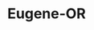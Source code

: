 ---
title: Eugene-OR
slug: eugene-or
f_state:
- cms/state/oregon.md
f_locations:
- cms/payday-loan/advance-america-2203.md
- cms/payday-loan/allied-cash-advance-3928.md
- cms/payday-loan/cash-store-8530.md
- cms/payday-loan/check-cash-north-west-10555.md
- cms/payday-loan/check-cash-north-west-10565.md
- cms/payday-loan/check-into-cash-12374.md
- cms/payday-loan/check-into-cash-12387.md
- cms/payday-loan/check-into-cash-12388.md
- cms/payday-loan/checks-cashed-inc-14610.md
- cms/payday-loan/express-money-17170.md
- cms/payday-loan/national-budget-finance-22459.md
- cms/payday-loan/nationwide-budget-finance-22890.md
- cms/payday-loan/oregon-check-cashing-23346.md
- cms/payday-loan/pocket-money-of-eugene-24467.md
- cms/payday-loan/quik-check-25590.md
- cms/payday-loan/speedy-cash-26738.md
- cms/payday-loan/speedy-cash-26740.md
- cms/payday-loan/speedy-cash-26741.md
- cms/payday-loan/th-e-cash-store-27316.md
- cms/payday-loan/th-e-cash-store-27319.md
updated-on: '2024-05-30T13:41:28.615Z'
created-on: '2024-05-30T13:41:28.615Z'
published-on: '2024-05-30T13:54:32.469Z'
f_city: Eugene
layout: '[city].html'
tags: city
---